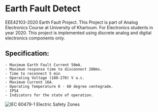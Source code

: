 # Earth Fault Detect
EEE42103-2020 Earth Fault Project. This Project is part of Analog Electronics Course at University of Khartoum. For Electronics students in year 2020. This project is implemented using discrete analog and digital electronics components only.
## Specification:
    - Maximum Earth Fault Current 50mA.
    - Maximum response time to disconnect 200ms.
    - Time to reconnect 5 min
    - Operating Voltage (180-270) V a.c.
    - Maximum Current 16A. 
    - Operating Temperature 0 - 60 degree centegrade. 
    - IP54
    - Indicators for the state of operation.
![IEC 60479-1 Electric Safety Zones](C:/Users/ashra/Pictures/Electric%20Safety.png)
